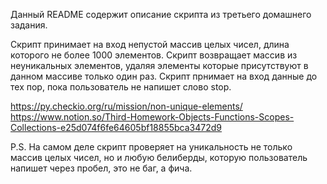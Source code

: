 Данный README содержит описание скрипта из третьего домашнего задания.

Скрипт принимает на вход непустой массив целых чисел, длина которого не более 1000 элементов.
Скрипт возвращает массив из неуникальных элементов, удаляя элементы которые присутствуют в данном массиве только один раз.
Скрипт прнимает на вход данные до тех пор, пока пользователь не напишет слово stop.

https://py.checkio.org/ru/mission/non-unique-elements/
https://www.notion.so/Third-Homework-Objects-Functions-Scopes-Collections-e25d074f6fe64605bf18855bca3472d9


P.S. На самом деле скрипт проверяет на уникальность не только массив целых чисел,
но и любую белиберды, которую пользователь напишет через пробел, это не баг, а фича.
